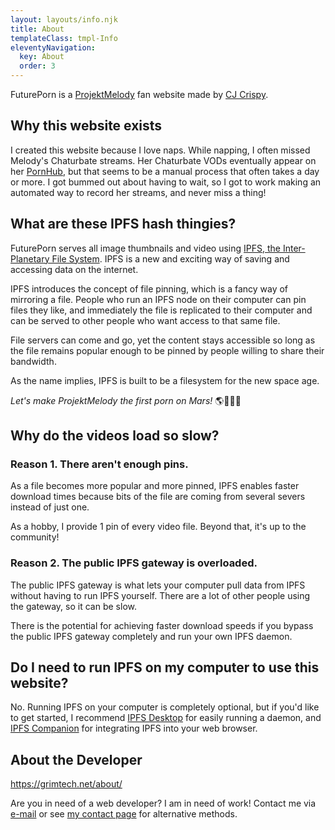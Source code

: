 ```yaml
---
layout: layouts/info.njk
title: About
templateClass: tmpl-Info
eleventyNavigation:
  key: About
  order: 3
---
```


FuturePorn is a [ProjektMelody](https://twitter.com/projektmelody) fan website made by [CJ Crispy](https://grimtech.net/about).

## Why this website exists

I created this website because I love naps. While napping, I often missed Melody's Chaturbate streams. Her Chaturbate VODs eventually appear on her [PornHub](https://www.pornhub.com/model/projekt-melody), but that seems to be a manual process that often takes a day or more. I got bummed out about having to wait, so I got to work making an automated way to record her streams, and never miss a thing!

## What are these IPFS hash thingies?

FuturePorn serves all image thumbnails and video using [IPFS, the Inter-Planetary File System](https://ipfs.io). IPFS is a new and exciting way of saving and accessing data on the internet.

IPFS introduces the concept of file pinning, which is a fancy way of mirroring a file. People who run an IPFS node on their computer can pin files they like, and immediately the file is replicated to their computer and can be served to other people who want access to that same file.

File servers can come and go, yet the content stays accessible so long as the file remains popular enough to be pinned by people willing to share their bandwidth.

As the name implies, IPFS is built to be a filesystem for the new space age.

_Let's make ProjektMelody the first porn on Mars!_ 🌎📡🚀🌌


## Why do the videos load so slow?

### Reason 1. There aren't enough pins.

As a file becomes more popular and more pinned, IPFS enables faster download times because bits of the file are coming from several severs instead of just one.

As a hobby, I provide 1 pin of every video file. Beyond that, it's up to the community!


### Reason 2. The public IPFS gateway is overloaded.

The public IPFS gateway is what lets your computer pull data from IPFS without having to run IPFS yourself. There are a lot of other people using the gateway, so it can be slow. 

There is the potential for achieving faster download speeds if you bypass the public IPFS gateway completely and run your own IPFS daemon.


## Do I need to run IPFS on my computer to use this website?

No. Running IPFS on your computer is completely optional, but if you'd like to get started, I recommend [IPFS Desktop](https://docs.ipfs.io/install/ipfs-desktop/) for easily running a daemon, and [IPFS Companion](https://docs.ipfs.io/install/ipfs-companion/) for integrating IPFS into your web browser.


## About the Developer

https://grimtech.net/about/

Are you in need of a web developer? I am in need of work! Contact me via [e-mail](mailto:chris@grimtech.net) or see [my contact page](https://grimtech.net/contact) for alternative methods.
